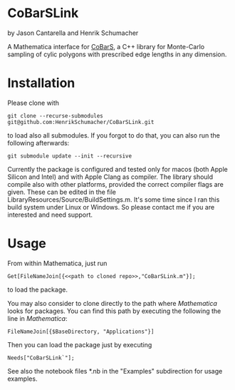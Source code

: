# CoBarSLink
by Jason Cantarella and Henrik Schumacher


A Mathematica interface for [CoBarS](https://github.com/HenrikSchumacher/CoBarS), a C++ library for Monte-Carlo sampling of cylic polygons with prescribed edge lengths in any dimension.

# Installation

Please clone with

    git clone --recurse-submodules git@github.com:HenrikSchumacher/CoBarSLink.git

to load also all submodules. If you forgot to do that, you can also run the following afterwards:

    git submodule update --init --recursive

Currently the package is configured and tested only for macos (both Apple Silicon and Intel) and with Apple Clang as compiler. The library should compile also with other platforms, provided the correct compiler flags are given. These can be edited in the file LibraryResources/Source/BuildSettings.m. It's some time since I ran this build system under Linux or Windows. So please contact me if you are interested and need support.

# Usage

From within Mathematica, just run 

    Get[FileNameJoin[{<<path to cloned repo>>,"CoBarSLink.m"}];
    
to load the package.

You may also consider to clone directly to the path where _Mathematica_ looks for packages. You can find this path by executing the following the line in _Mathematica_:

    FileNameJoin[{$BaseDirectory, "Applications"}]
    
Then you can load the package just by executing

    Needs["CoBarSLink`"];
    
See also the notebook files *.nb in the "Examples" subdirection for usage examples.

